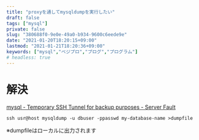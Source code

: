 ```yaml
---
title: "proxyを通してmysqldumpを実行したい"
draft: false
tags: ["mysql"]
private: false
slug: "380688f0-9e0e-49a0-b934-9600c6eede9e"
date: "2021-01-20T18:20:15+09:00"
lastmod: "2021-01-21T18:20:36+09:00"
keywords: ["mysql","ベジプロ","プログ","プログラム"]
# headless: true
---
```


# 解決
[mysql - Temporary SSH Tunnel for backup purposes - Server Fault](https://serverfault.com/questions/36467/temporary-ssh-tunnel-for-backup-purposes/36476#36476)
```
ssh usr@host mysqldump -u dbuser -ppasswd my-database-name >dumpfile
```
※dumpfileはローカルに出力されます

